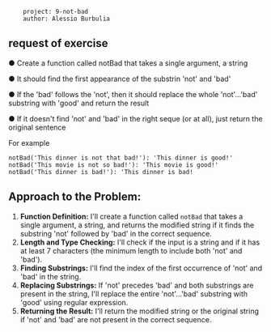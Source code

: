         project: 9-not-bad
        author: Alessio Burbulia

## request of exercise

● Create a function called notBad that takes a single argument, a string

● It should find the first appearance of the substrin 'not' and 'bad'

● If the 'bad' follows the 'not', then it should replace the whole 'not'...'bad' substring with
'good' and return the result

● If it doesn't find 'not' and 'bad' in the right seque (or at all), just return the original sentence

For example
```
notBad('This dinner is not that bad!'): 'This dinner is good!'
notBad('This movie is not so bad!'): 'This movie is good!'
notBad('This dinner is bad!'): 'This dinner is bad!
```

## Approach to the Problem:
1. **Function Definition:** I'll create a function called `notBad` that takes a single argument, a string, and returns the modified string if it finds the substring 'not' followed by 'bad' in the correct sequence.
2. **Length and Type Checking:** I'll check if the input is a string and if it has at least 7 characters (the minimum length to include both 'not' and 'bad').
3. **Finding Substrings:** I'll find the index of the first occurrence of 'not' and 'bad' in the string.
4. **Replacing Substrings:** If 'not' precedes 'bad' and both substrings are present in the string, I'll replace the entire 'not'...'bad' substring with 'good' using regular expression.
5. **Returning the Result:** I'll return the modified string or the original string if 'not' and 'bad' are not present in the correct sequence.